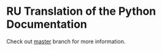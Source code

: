 # RU Translation of the Python Documentation

Check out [master](https://github.com/MLGRussianXP/python-docs-ru/tree/master) branch for more information.
